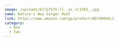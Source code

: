 ```yaml
---
image: /uploads/617pfb7h-ll._ac_sl1392_.jpg
name: Nature's Way Ginger Root
link: https://www.amazon.com/gp/product/B074N99XL1
category:
  - One
  - Two
---
```

